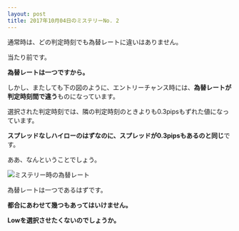 ```yaml
---
layout: post
title: 2017年10月04日のミステリーNo. 2
---
```


通常時は、どの判定時刻でも為替レートに違いはありません。

当たり前です。

**為替レートは一つですから。**

しかし、またしても下の図のように、エントリーチャンス時には、**為替レートが判定時刻間で違う**ものになっています。

選択された判定時刻では、隣の判定時刻のときよりも0.3pipsもずれた値になっています。

**スプレッドなしハイローのはずなのに、スプレッドが0.3pipsもあるのと同じ**です。

ああ、なんということでしょう。

![ミステリー時の為替レート](https://misteryhunter.github.io/highlow-australia/images/2017-10-04-fig3.JPG "ミステリー時の為替レート")

為替レートは一つであるはずです。

**都合にあわせて幾つもあってはいけません。**

**Lowを選択させたくないのでしょうか。**
